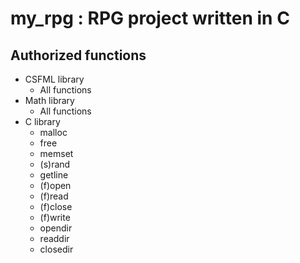 # my_rpg : RPG project written in C

## Authorized functions

- CSFML library
    - All functions
- Math library
    - All functions
- C library
    - malloc
    - free
    - memset
    - (s)rand
    - getline
    - (f)open
    - (f)read
    - (f)close
    - (f)write
    - opendir
    - readdir
    - closedir
